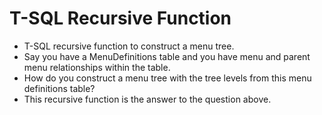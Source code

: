 # T-SQL Recursive Function
* T-SQL recursive function to construct a menu tree.
* Say you have a MenuDefinitions table and you have menu and parent menu relationships within the table.
* How do you construct a menu tree with the tree levels from this menu definitions table?
* This recursive function is the answer to the question above.
